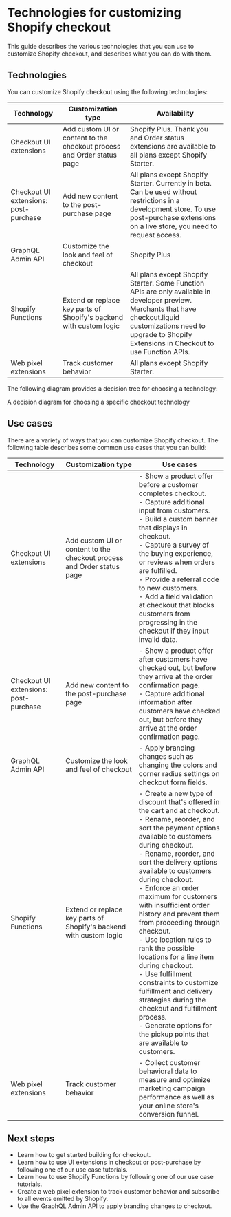 # Technologies for customizing Shopify checkout

This guide describes the various technologies that you can use to customize Shopify checkout, and describes what you can do with them.

## Technologies

You can customize Shopify checkout using the following technologies:

| Technology | Customization type | Availability |
|------------|-------------------|--------------|
| Checkout UI extensions | Add custom UI or content to the checkout process and Order status page | Shopify Plus. Thank you and Order status extensions are available to all plans except Shopify Starter. |
| Checkout UI extensions: post-purchase | Add new content to the post-purchase page | All plans except Shopify Starter. Currently in beta. Can be used without restrictions in a development store. To use post-purchase extensions on a live store, you need to request access. |
| GraphQL Admin API | Customize the look and feel of checkout | Shopify Plus |
| Shopify Functions | Extend or replace key parts of Shopify's backend with custom logic | All plans except Shopify Starter. Some Function APIs are only available in developer preview. Merchants that have checkout.liquid customizations need to upgrade to Shopify Extensions in Checkout to use Function APIs. |
| Web pixel extensions | Track customer behavior | All plans except Shopify Starter. |

The following diagram provides a decision tree for choosing a technology:

A decision diagram for choosing a specific checkout technology

## Use cases

There are a variety of ways that you can customize Shopify checkout. The following table describes some common use cases that you can build:

| Technology | Customization type | Use cases |
|------------|-------------------|-----------|
| Checkout UI extensions | Add custom UI or content to the checkout process and Order status page | - Show a product offer before a customer completes checkout.<br>- Capture additional input from customers.<br>- Build a custom banner that displays in checkout.<br>- Capture a survey of the buying experience, or reviews when orders are fulfilled.<br>- Provide a referral code to new customers.<br>- Add a field validation at checkout that blocks customers from progressing in the checkout if they input invalid data. |
| Checkout UI extensions: post-purchase | Add new content to the post-purchase page | - Show a product offer after customers have checked out, but before they arrive at the order confirmation page.<br>- Capture additional information after customers have checked out, but before they arrive at the order confirmation page. |
| GraphQL Admin API | Customize the look and feel of checkout | - Apply branding changes such as changing the colors and corner radius settings on checkout form fields. |
| Shopify Functions | Extend or replace key parts of Shopify's backend with custom logic | - Create a new type of discount that's offered in the cart and at checkout.<br>- Rename, reorder, and sort the payment options available to customers during checkout.<br>- Rename, reorder, and sort the delivery options available to customers during checkout.<br>- Enforce an order maximum for customers with insufficient order history and prevent them from proceeding through checkout.<br>- Use location rules to rank the possible locations for a line item during checkout.<br>- Use fulfillment constraints to customize fulfillment and delivery strategies during the checkout and fulfillment process.<br>- Generate options for the pickup points that are available to customers. |
| Web pixel extensions | Track customer behavior | - Collect customer behavioral data to measure and optimize marketing campaign performance as well as your online store's conversion funnel. |

## Next steps

- Learn how to get started building for checkout.
- Learn how to use UI extensions in checkout or post-purchase by following one of our use case tutorials.
- Learn how to use Shopify Functions by following one of our use case tutorials.
- Create a web pixel extension to track customer behavior and subscribe to all events emitted by Shopify.
- Use the GraphQL Admin API to apply branding changes to checkout.